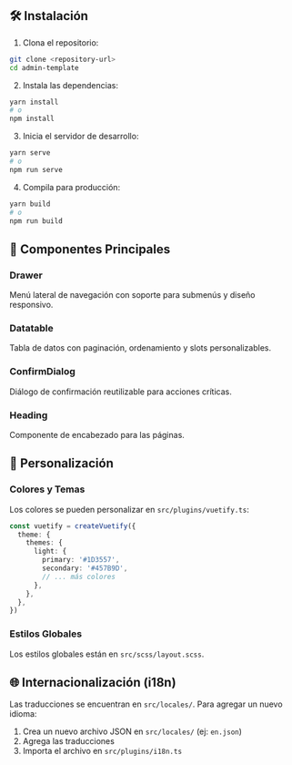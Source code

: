 
## 🛠️ Instalación

1. Clona el repositorio:
```bash
git clone <repository-url>
cd admin-template
```

2. Instala las dependencias:
```bash
yarn install
# o
npm install
```

3. Inicia el servidor de desarrollo:
```bash
yarn serve
# o
npm run serve
```

4. Compila para producción:
```bash
yarn build
# o
npm run build
```

## 📝 Componentes Principales

### Drawer
Menú lateral de navegación con soporte para submenús y diseño responsivo.

### Datatable
Tabla de datos con paginación, ordenamiento y slots personalizables.

### ConfirmDialog
Diálogo de confirmación reutilizable para acciones críticas.

### Heading
Componente de encabezado para las páginas.


## 🎨 Personalización

### Colores y Temas
Los colores se pueden personalizar en `src/plugins/vuetify.ts`:

```typescript
const vuetify = createVuetify({
  theme: {
    themes: {
      light: {
        primary: '#1D3557',
        secondary: '#457B9D',
        // ... más colores
      },
    },
  },
})
```

### Estilos Globales
Los estilos globales están en `src/scss/layout.scss`.

## 🌐 Internacionalización (i18n)

Las traducciones se encuentran en `src/locales/`. Para agregar un nuevo idioma:

1. Crea un nuevo archivo JSON en `src/locales/` (ej: `en.json`)
2. Agrega las traducciones
3. Importa el archivo en `src/plugins/i18n.ts`

